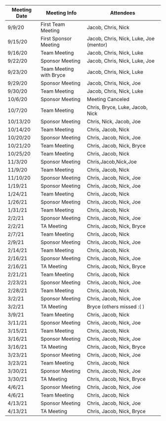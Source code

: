 | __Meeting Date__ | __Meeting Info__ | __Attendees__ |
|------------------|------------------|---------------|
| 9/9/20 | First Team Meeting | Jacob, Chris, Nick |
| 9/15/20 | First Sponsor Meeting | Jacob, Chris, Nick, Luke, Joe (mentor) |
| 9/16/20 | Team Meeting | Jacob, Chris, Nick, Luke |
| 9/22/20 | Sponsor Meeting | Jacob, Chris, Nick, Luke, Joe |
| 9/23/20 | Team Meeting with Bryce | Jacob, Chris, Nick, Luke |
| 9/29/20 | Sponsor Meeting | Jacob, Chris, Nick, Joe |
| 9/30/20 | Team Meeting | Jacob, Chris, Nick, Luke |
| 10/6/20 | Sponsor Meeting | Meeting Canceled |
| 10/7/20 | Team Meeting | Chris, Bryce, Luke, Jacob, Nick|
| 10/13/20 | Sponsor Meeting |Chris, Nick, Jacob, Joe |
| 10/14/20 | Team Meeting |Chris, Jacob, Nick |
| 10/20/20 | Sponsor Meeting |Chris, Jacob, Nick, Joe|
| 10/21/20 | Team Meeting |Chris, Jacob, Nick, Bryce|
| 10/25/20 | Team Meeting |Chris, Jacob, Nick|
| 11/3/20 | Sponsor Meeting |Chris,Jacob,Nick,Joe|
| 11/9/20 | Team Meeting |Chris, Jacob, Nick|
| 11/10/20 | Sponsor Meeting |Chris, Jacob, Nick, Joe|
| 1/19/21 | Sponsor Meeting |Chris, Jacob, Nick, Joe|
| 1/24/21 | Team Meeting |Chris, Jacob, Nick|
| 1/26/21 | Sponsor Meeting |Chris, Jacob, Nick, Joe|
| 1/31/21 | Team Meeting |Chris, Jacob, Nick|
| 2/2/21 | Sponsor Meeting |Chris, Jacob, Nick, Joe|
| 2/2/21 | TA Meeting |Chris, Jacob, Nick, Bryce|
| 2/7/21 | Team Meeting |Chris, Jacob, Nick|
| 2/9/21 | Sponsor Meeting |Chris, Jacob, Nick, Joe|
| 2/14/21 | Team Meeting |Chris, Jacob, Nick|
| 2/16/21 | Sponsor Meeting |Chris, Jacob, Nick, Joe|
| 2/16/21 | TA Meeting |Chris, Jacob, Nick, Bryce|
| 2/21/21 | Team Meeting |Chris, Jacob, Nick|
| 2/23/21 | Sponsor Meeting |Chris, Jacob, Nick, Joe|
| 2/28/21 | Team Meeting |Chris, Jacob, Nick|
| 3/2/21 | Sponsor Meeting |Chris, Jacob, Nick, Joe|
| 3/2/21 | TA Meeting | Bryce (others missed :( ) |
| 3/9/21 | Team Meeting |Chris, Jacob, Nick|
| 3/11/21 | Sponsor Meeting |Chris, Jacob, Nick, Joe|
| 3/15/21 | Team Meeting |Chris, Jacob, Nick|
| 3/16/21 | Sponsor Meeting |Chris, Jacob, Nick, Joe|
| 3/16/21 | TA Meeting |Chris, Jacob, Nick, Bryce|
| 3/23/21 | Sponsor Meeting |Chris, Jacob, Nick, Joe|
| 3/23/21 | Team Meeting |Chris, Jacob, Nick|
| 3/30/21 | Sponsor Meeting |Chris, Jacob, Nick, Joe|
| 3/30/21 | TA Meeting |Chris, Jacob, Nick, Bryce|
| 4/6/21 | Sponsor Meeting |Chris, Jacob, Nick, Joe|
| 4/6/21 | Team Meeting |Chris, Jacob, Nick|
| 4/13/21 | Sponsor Meeting |Chris, Jacob, Nick, Joe|
| 4/13/21 | TA Meeting |Chris, Jacob, Nick, Bryce|

